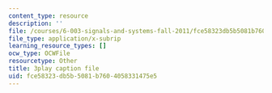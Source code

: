 ```yaml
---
content_type: resource
description: ''
file: /courses/6-003-signals-and-systems-fall-2011/fce58323db5b5081b7604058331475e5_Ih4s5IFphCw.vtt
file_type: application/x-subrip
learning_resource_types: []
ocw_type: OCWFile
resourcetype: Other
title: 3play caption file
uid: fce58323-db5b-5081-b760-4058331475e5
---
```

